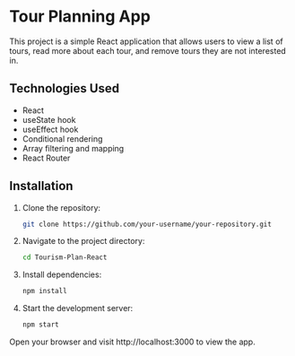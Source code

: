 # Tour Planning App

This project is a simple React application that allows users to view a list of tours, read more about each tour, and remove tours they are not interested in.

## Technologies Used
- React
- useState hook
- useEffect hook
- Conditional rendering
- Array filtering and mapping
- React Router

## Installation

1. Clone the repository:
    ```sh
   git clone https://github.com/your-username/your-repository.git


2. Navigate to the project directory:
    ```sh
    cd Tourism-Plan-React

3. Install dependencies:
    ```sh
    npm install
4. Start the development server:
    ```sh
    npm start
Open your browser and visit http://localhost:3000 to view the app.